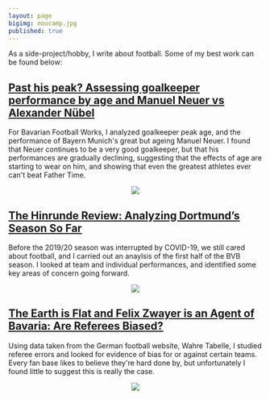 ```yaml
---
layout: page
bigimg: noucamp.jpg
published: true
---
```


As a side-project/hobby, I write about football. Some of my best work can be found below:

## [Past his peak? Assessing goalkeeper performance by age and Manuel Neuer vs Alexander Nübel](https://www.bavarianfootballworks.com/2020/1/29/21112631/bayern-munich-manuel-neuer-peak-statistical-performance-analysis-goalkeeper-age-alexander-nubel)

For Bavarian Football Works, I analyzed goalkeeper peak age, and the performance of Bayern Munich's great but ageing Manuel Neuer. I found that Neuer continues to be a very good goalkeeper, but that his performances are gradually declining, suggesting that the effects of age are starting to wear on him, and showing that even the greatest athletes ever can't beat Father Time.

<div style="text-align:center"><img src="https://cdn.vox-cdn.com/thumbor/uwG03m_SPChTX1OTRcjBIm_6u9g=/0x0:1800x1200/1920x0/filters:focal(0x0:1800x1200):format(webp):no_upscale()/cdn.vox-cdn.com/uploads/chorus_asset/file/19654170/neuer_nubel.png"/></div>

## [The Hinrunde Review: Analyzing Dortmund’s Season So Far](https://www.fearthewall.com/2020/1/4/21049708/the-hinrunde-review-analyzing-dortmunds-season-so-far)

Before the 2019/20 season was interrupted by COVID-19, we still cared about football, and I carried out an anaylsis of the first half of the BVB season. I looked at team and individual performances, and identified some key areas of concern going forward.

<div style="text-align:center"><img src="https://cdn.vox-cdn.com/thumbor/D5wAFpz_DlqV7HNsFe2sEJat_Lk=/0x0:1800x1200/1920x0/filters:focal(0x0:1800x1200):format(webp):no_upscale()/cdn.vox-cdn.com/uploads/chorus_asset/file/19607138/playerxgxa.png"/></div>


## [The Earth is Flat and Felix Zwayer is an Agent of Bavaria: Are Referees Biased?](https://www.fearthewall.com/2019/9/2/20844855/the-earth-is-flat-and-felix-zwyer-is-an-agent-of-bavaria-are-referees-biased)

Using data taken from the German football website, Wahre Tabelle, I studied referee errors and looked for evidence of bias for or against certain teams. Every fan base likes to believe they're hard done by, but unfortunately I found little to suggest this is really the case.

<div style="text-align:center"><img src="https://cdn.vox-cdn.com/thumbor/_gpIaR5skUpdbUKOFT88SFw_wVo=/0x0:1400x1200/920x0/filters:focal(0x0:1400x1200):format(webp):no_upscale()/cdn.vox-cdn.com/uploads/chorus_asset/file/19161141/corrected_goals.png"/></div>